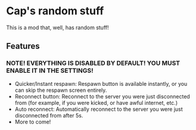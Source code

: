 # Cap's random stuff
This is a mod that, well, has random stuff!

## Features
### NOTE! EVERYTHING IS DISABLED BY DEFAULT! YOU MUST ENABLE IT IN THE SETTINGS!
- Quicker/Instant respawn: Respawn button is available instantly, or you can skip the respawn screen entirely.
- Reconnect button: Reconnect to the server you were just disconnected from (for example, if you were kicked, or have awful internet, etc.)
- Auto reconnect: Automatically reconnect to the server you were just disconnected from after 5s.
- More to come!

